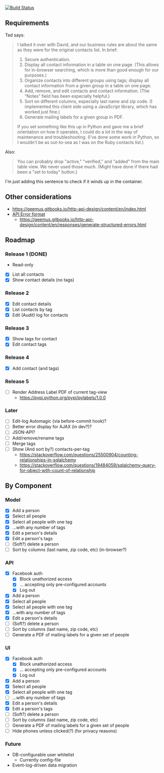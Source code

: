 [![Build Status](https://travis-ci.org/edbrannin/contacts.svg?branch=master)](https://travis-ci.org/edbrannin/contacts)

## Requirements

Ted says:

> I talked it over with David, and our business rules are about the same as they were for the original contacts list. In brief:
>
> 1. Secure authentication.
> 2. Display all contact information in a table on one page. (This allows for in-browser searching, which is more than good enough for our purposes.)
> 3. Organize contacts into different groups using tags; display all contact information from a given group in a table on one page.
> 4. Add, remove, and edit contacts and contact information. (The “Notes” field has been especially helpful.)
> 5. Sort on different columns, especially last name and zip code. (I implemented this client side using a JavaScript library, which has worked just fine.)
> 6. Generate mailing labels for a given group in PDF.
>
> If you set something like this up in Python and gave me a brief orientation on how it operates, I could do a lot in the way of maintenance and troubleshooting. (I’ve done some work in Python, so I wouldn’t be as out-to-sea as I was on the Ruby contacts list.)

Also:

> You can probably drop "active," "verified," and "added" from the main table view. We never used those much. (Might have done if there had been a "set to today" button.)


I'm just adding this sentence to check if it winds up in the container.

## Other considerations

* https://geemus.gitbooks.io/http-api-design/content/en/index.html
* [API Error format](https://dev.to/suhas_chatekar/return-well-formed-error-responses-from-your-rest-apis)
    * https://geemus.gitbooks.io/http-api-design/content/en/responses/generate-structured-errors.html

## Roadmap

### Release 1 (DONE)

- Read-only
- [x] List all contacts
- [x] Show contact details (no tags)

### Release 2

- [x] Edit contact details
- [x] List contacts by tag
- [x] Edit (Audit) log for contacts

### Release 3

- [x] Show tags for contact
- [x] Edit contact tags

### Release 4

- [x] Add contact (and tags)

### Release 5

- [ ] Render Address Label PDF of current tag-view
    - https://pypi.python.org/pypi/pylabels/1.0.0

### Later

- [ ] Edit-log Automagic (via before-commit hook)?
- [ ] Better error display for AJAX (in dev?)?
- [ ] JSON-API?
- [ ] Add/remove/rename tags
- [ ] Merge tags
- [ ] Show (And sort by?) contacts-per-tag 
    - https://stackoverflow.com/questions/25500904/counting-relationships-in-sqlalchemy
    - https://stackoverflow.com/questions/19484059/sqlalchemy-query-for-object-with-count-of-relationship

## By Component

### Model

* [x] Add a person
* [x] Select all people
* [x] Select all people with one tag
* [x] ...with any number of tags
* [x] Edit a person's details
* [x] Edit a person's tags
* [ ] (Soft?) delete a person
* [ ] Sort by columns (last name, zip code, etc) (in-browser?)

### API

* [x] Facebook auth
    * [x] Block unathorized access
    * [x] ... accepting only pre-configured accounts
    * [x] Log out
* [x] Add a person
* [x] Select all people
* [x] Select all people with one tag
* [x] ...with any number of tags
* [x] Edit a person's details
* [ ] (Soft?) delete a person
* [ ] Sort by columns (last name, zip code, etc)
* [ ] Generate a PDF of mailing labels for a given set of people

### UI

* [x] Facebook auth
    * [x] Block unathorized access
    * [x] ... accepting only pre-configured accounts
    * [x] Log out
* [x] Add a person
* [x] Select all people
* [x] Select all people with one tag
* [ ] ...with any number of tags
* [x] Edit a person's details
* [x] Edit a person's tags
* [ ] (Soft?) delete a person
* [ ] Sort by columns (last name, zip code, etc)
* [ ] Generate a PDF of mailing labels for a given set of people
* [ ] Hide phones unless clicked(?) (for privacy reasons)

### Future

* DB-configurable user whitelist
    * Currently config-file
* Event-log-driven data migration

